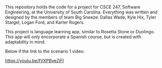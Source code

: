 This repository holds the code for a project for CSCE 247, Software Engineering, at the University of South Carolina.
Everything was written and designed by the members of team Big Sneeze: Dallas Wade, Kyle Hix, Tyler Stargel, Logan Ford, and Karter Rogers.

This project is language learning app, similar to Rosetta Stone or Duolingo. This app will only encorporate a Spanish course, but is created with adaptability in mind. 

Below if the link to the scenario 1 video:

https://youtu.be/fVXPBveZjFI
